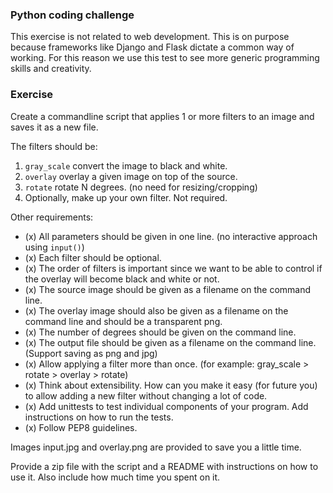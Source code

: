 ### Python coding challenge

This exercise is not related to web development. This is on purpose because frameworks like Django and Flask
dictate a common way of working. For this reason we use this test to see more generic programming skills
and creativity.

### Exercise

Create a commandline script that applies 1 or more filters to an image and saves it as a new file.

The filters should be:

1. `gray_scale` convert the image to black and white.
2. `overlay` overlay a given image on top of the source.
3. `rotate` rotate N degrees. (no need for resizing/cropping)
4. Optionally, make up your own filter. Not required.

Other requirements:

- (x) All parameters should be given in one line. (no interactive approach using `input()`)
- (x) Each filter should be optional.
- (x) The order of filters is important since we want to be able to control if the overlay will become black and white or not.
- (x) The source image should be given as a filename on the command line.
- (x) The overlay image should also be given as a filename on the command line and should be a transparent png.
- (x) The number of degrees should be given on the command line.
- (x) The output file should be given as a filename on the command line. (Support saving as png and jpg)
- (x) Allow applying a filter more than once. (for example: gray_scale > rotate > overlay > rotate)
- (x) Think about extensibility. How can you make it easy (for future you) to allow adding a new filter without changing a lot of code.
- (x) Add unittests to test individual components of your program. Add instructions on how to run the tests.
- (x) Follow PEP8 guidelines.

Images input.jpg and overlay.png are provided to save you a little time.

Provide a zip file with the script and a README with instructions on how to use it.
Also include how much time you spent on it.
